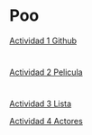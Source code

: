 # Poo


[Actividad 1 Github](./Setup/README.md)
# 
[Actividad 2 Pelicula](./Peliculas/Program.cs)
# 
[Actividad 3 Lista](./Lista/Program.cs)

[Actividad 4 Actores](./Actores/Program.cs)

